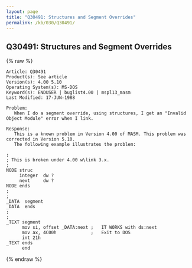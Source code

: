 ```yaml
---
layout: page
title: "Q30491: Structures and Segment Overrides"
permalink: /kb/030/Q30491/
---
```


## Q30491: Structures and Segment Overrides

{% raw %}

	Article: Q30491
	Product(s): See article
	Version(s): 4.00 5.10
	Operating System(s): MS-DOS
	Keyword(s): ENDUSER | buglist4.00 | mspl13_masm
	Last Modified: 17-JUN-1988
	
	Problem:
	   When I do a segment override, using structures, I get an "Invalid
	Object Module" error when I link.
	
	Response:
	   This is a known problem in Version 4.00 of MASM. This problem was
	corrected in Version 5.10.
	   The following example illustrates the problem:
	
	;
	; This is broken under 4.00 w\link 3.x.
	;
	NODE struc
	     integer  dw ?
	     next     dw ?
	NODE ends
	;
	;
	_DATA  segment
	_DATA  ends
	;
	;
	_TEXT segment
	      mov si, offset _DATA:next ;   IT WORKS with ds:next
	      mov ax, 4C00h             ;   Exit to DOS
	      int 21h
	_TEXT ends
	      end

{% endraw %}
